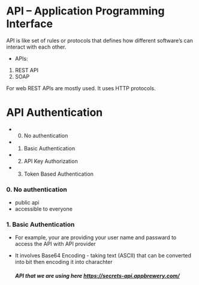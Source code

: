 # API – Application Programming Interface

API is like set of rules or protocols that defines how different software’s can interact with each other.

* APIs:
1. REST API
2. SOAP

For web REST APIs are mostly used. It uses HTTP protocols.

# API Authentication

- 0. No authentication
- 1. Basic Authentication
- 2. API Key Authorization
- 3. Token Based Authentication

### 0. No authentication

* public api
* accessible to everyone

### 1. Basic Authentication

* For example, your are providing your user name and passward to access the API with API provider
* It involves Base64 Encoding - taking text (ASCII) that can be converted into bit then encoding it into charachter

  ##### API that we are using here https://secrets-api.appbrewery.com/
